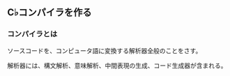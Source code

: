 ## C♭コンパイラを作る

### コンパイラとは
ソースコードを、コンピュータ語に変換する解析器全般のことをさす。

解析器には、構文解析、意味解析、中間表現の生成、コード生成器が含まれる。


